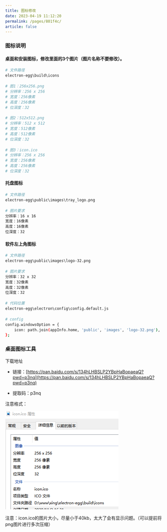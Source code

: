 ```yaml
---
title: 图标修改
date: 2023-04-19 11:12:20
permalink: /pages/801f4c/
article: false
---
```


###  图标说明
#### 桌面和安装图标，修改里面的3个图片（图片名称不要修改）。
```bash
# 文件路径
electron-egg\build\icons

# 图1：256x256.png
# 分辨率：256 x 256
# 宽度：256像素
# 高度：256像素
# 位深度：32

# 图2：512x512.png
# 分辨率：512 x 512
# 宽度：512像素
# 高度：512像素
# 位深度：32

# 图3：icon.ico
# 分辨率：256 x 256
# 宽度：256像素
# 高度：256像素
# 位深度：32
```

#### 托盘图标
```bash
# 文件路径
electron-egg\public\images\tray_logo.png

# 图片要求
分辨率：16 x 16
宽度：16像素
高度：16像素
位深度：32
```

#### 软件左上角图标
```bash
# 文件路径
electron-egg\public\images\logo-32.png

# 图片要求
分辨率：32 x 32
宽度：32像素
高度：32像素
位深度：32

# 代码位置
electron-egg\electron\config\config.default.js

# config
config.windowsOption = {
    icon: path.join(appInfo.home, 'public', 'images', 'logo-32.png'),
};
```

###  桌面图标工具

下载地址

- 链接：[https://pan.baidu.com/s/134hLHBSLP2YBpHaBopaeaQ?pwd=p3nq](https://pan.baidu.com/s/134hLHBSLP2YBpHaBopaeaQ?pwd=p3nq) 

- 提取码：p3nq

注意格式：

![logo-ico.png](/img/other/logo-ico.png)

注意：icon.ico的图片大小，尽量小于40kb，太大了会有显示问题。（可以提前将png图片进行多次压缩）

